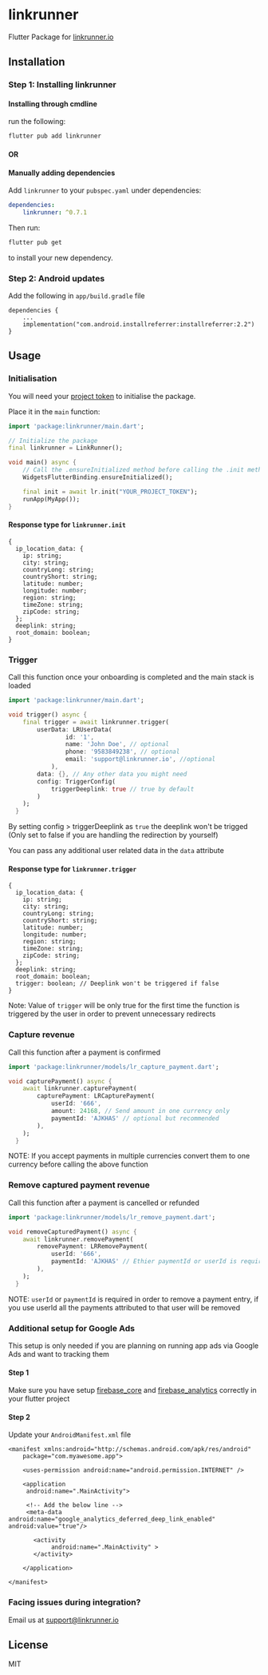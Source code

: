 # linkrunner

Flutter Package for [linkrunner.io](https://www.linkrunner.io)

## Installation

### Step 1: Installing linkrunner

#### Installing through cmdline

run the following:

```sh
flutter pub add linkrunner
```

#### OR

#### Manually adding dependencies

Add `linkrunner` to your `pubspec.yaml` under dependencies:

```yaml
dependencies:
    linkrunner: ^0.7.1
```

Then run:

```sh
flutter pub get
```

to install your new dependency.

### Step 2: Android updates

Add the following in `app/build.gradle` file

```
dependencies {
    ...
    implementation("com.android.installreferrer:installreferrer:2.2")
}
```

## Usage

### Initialisation

You will need your [project token](https://www.linkrunner.io/dashboard?m=documentation) to initialise the package.

Place it in the `main` function:

```dart
import 'package:linkrunner/main.dart';

// Initialize the package
final linkrunner = LinkRunner();

void main() async {
    // Call the .ensureInitialized method before calling the .init method
    WidgetsFlutterBinding.ensureInitialized();

    final init = await lr.init("YOUR_PROJECT_TOKEN");
    runApp(MyApp());
}
```

#### Response type for `linkrunner.init`

```
{
  ip_location_data: {
    ip: string;
    city: string;
    countryLong: string;
    countryShort: string;
    latitude: number;
    longitude: number;
    region: string;
    timeZone: string;
    zipCode: string;
  };
  deeplink: string;
  root_domain: boolean;
}
```

### Trigger

Call this function once your onboarding is completed and the main stack is loaded

```dart
import 'package:linkrunner/main.dart';

void trigger() async {
    final trigger = await linkrunner.trigger(
        userData: LRUserData(
                id: '1',
                name: 'John Doe', // optional
                phone: '9583849238', // optional
                email: 'support@linkrunner.io', //optional
            ),
        data: {}, // Any other data you might need
        config: TriggerConfig(
            triggerDeeplink: true // true by default
        )
    );
  }
```

By setting config > triggerDeeplink as `true` the deeplink won't be trigged (Only set to false if you are handling the redirection by yourself)

You can pass any additional user related data in the `data` attribute

#### Response type for `linkrunner.trigger`

```
{
  ip_location_data: {
    ip: string;
    city: string;
    countryLong: string;
    countryShort: string;
    latitude: number;
    longitude: number;
    region: string;
    timeZone: string;
    zipCode: string;
  };
  deeplink: string;
  root_domain: boolean;
  trigger: boolean; // Deeplink won't be triggered if false
}
```

Note: Value of `trigger` will be only true for the first time the function is triggered by the user in order to prevent unnecessary redirects

### Capture revenue

Call this function after a payment is confirmed

```dart
import 'package:linkrunner/models/lr_capture_payment.dart';

void capturePayment() async {
    await linkrunner.capturePayment(
        capturePayment: LRCapturePayment(
            userId: '666',
            amount: 24168, // Send amount in one currency only
            paymentId: 'AJKHAS' // optional but recommended
        ),
    );
  }
```

NOTE: If you accept payments in multiple currencies convert them to one currency before calling the above function

### Remove captured payment revenue

Call this function after a payment is cancelled or refunded

```dart
import 'package:linkrunner/models/lr_remove_payment.dart';

void removeCapturedPayment() async {
    await linkrunner.removePayment(
        removePayment: LRRemovePayment(
            userId: '666',
            paymentId: 'AJKHAS' // Ethier paymentId or userId is required!
        ),
    );
  }
```

NOTE: `userId` or `paymentId` is required in order to remove a payment entry, if you use userId all the payments attributed to that user will be removed

### Additional setup for Google Ads

This setup is only needed if you are planning on running app ads via Google Ads and want to tracking them

#### Step 1

Make sure you have setup [firebase_core](https://pub.dev/packages/firebase_core) and [firebase_analytics](https://pub.dev/packages/firebase_analytics) correctly in your flutter project

#### Step 2

Update your `AndroidManifest.xml` file

```
<manifest xmlns:android="http://schemas.android.com/apk/res/android"
    package="com.myawesome.app">

    <uses-permission android:name="android.permission.INTERNET" />

    <application
     android:name=".MainActivity">

     <!-- Add the below line -->
     <meta-data android:name="google_analytics_deferred_deep_link_enabled" android:value="true"/>

       <activity
            android:name=".MainActivity" >
       </activity>

    </application>

</manifest>
```

### Facing issues during integration?

Email us at support@linkrunner.io

## License

MIT
